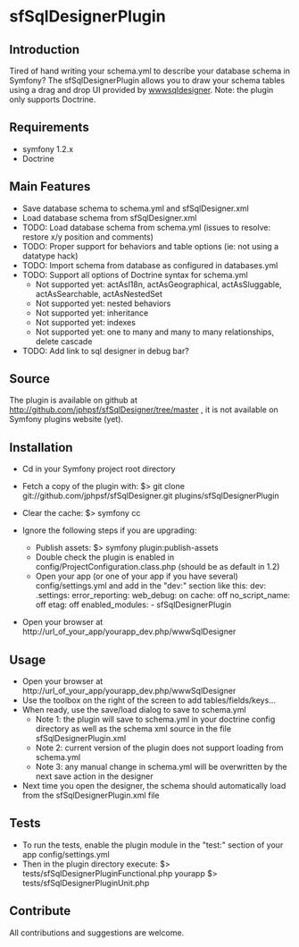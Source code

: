 # sfSqlDesignerPlugin

## Introduction
Tired of hand writing your schema.yml to describe your database schema in Symfony? The sfSqlDesignerPlugin allows you to draw your schema tables using a drag and drop UI provided by [wwwsqldesigner](http://code.google.com/p/wwwsqldesigner/). Note: the plugin only supports Doctrine.

## Requirements
  * symfony 1.2.x
  * Doctrine

## Main Features
  * Save database schema to schema.yml and sfSqlDesigner.xml
  * Load database schema from sfSqlDesigner.xml
  * TODO: Load database schema from schema.yml (issues to resolve: restore x/y position and comments)
  * TODO: Proper support for behaviors and table options (ie: not using a datatype hack)
  * TODO: Import schema from database as configured in databases.yml
  * TODO: Support all options of Doctrine syntax for schema.yml
    * Not supported yet: actAsI18n, actAsGeographical, actAsSluggable, actAsSearchable, actAsNestedSet
    * Not supported yet: nested behaviors
    * Not supported yet: inheritance
    * Not supported yet: indexes
    * Not supported yet: one to many and many to many relationships, delete cascade
  * TODO: Add link to sql designer in debug bar?

## Source
The plugin is available on github at http://github.com/jphpsf/sfSqlDesigner/tree/master , it is not available on Symfony plugins website (yet).

## Installation
  * Cd in your Symfony project root directory
  * Fetch a copy of the plugin with:
        $> git clone git://github.com/jphpsf/sfSqlDesigner.git plugins/sfSqlDesignerPlugin
  * Clear the cache:
        $> symfony cc
  * Ignore the following steps if you are upgrading:
    * Publish assets:
          $> symfony plugin:publish-assets
    * Double check the plugin is enabled in config/ProjectConfiguration.class.php (should be as default in 1.2)
    * Open your app (or one of your app if you have several) config/settings.yml and add in the "dev:" section like this:
          dev:
            .settings:
              error_reporting:        <?php echo (E_ALL | E_STRICT)."\n" ?>
              web_debug:              on
              cache:                  off
              no_script_name:         off
              etag:                   off
              enabled_modules:
                - sfSqlDesignerPlugin

  * Open your browser at http://url_of_your_app/yourapp_dev.php/wwwSqlDesigner

## Usage

  * Open your browser at http://url_of_your_app/yourapp_dev.php/wwwSqlDesigner
  * Use the toolbox on the right of the screen to add tables/fields/keys...
  * When ready, use the save/load dialog to save to schema.yml
    * Note 1: the plugin will save to schema.yml in your doctrine config directory as well as the schema xml source in the file sfSqlDesignerPlugin.xml
    * Note 2: current version of the plugin does not support loading from schema.yml
    * Note 3: any manual change in schema.yml will be overwritten by the next save action in the designer
  * Next time you open the designer, the schema should automatically load from the sfSqlDesignerPlugin.xml file

## Tests

  * To run the tests, enable the plugin module in the "test:" section of your app config/settings.yml
  * Then in the plugin directory execute:
        $> tests/sfSqlDesignerPluginFunctional.php yourapp
        $> tests/sfSqlDesignerPluginUnit.php

## Contribute
All contributions and suggestions are welcome.
